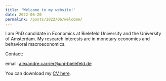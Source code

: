 ```yaml
---
title: 'Welcome to my website!'
date: 2022-06-20
permalink: /posts/2022/06/welcome/
---
```

      
I am PhD candidate in Economics at Bielefeld University and the University of Amsterdam. 
My research interests are in monetary economics and behavioral macroeconomics.

Contact:

email: alexandre.carrier@uni-bielefeld.de


You can download my [CV here](/assets/CV_Alexandre_Carrier_June2022.pdf).

